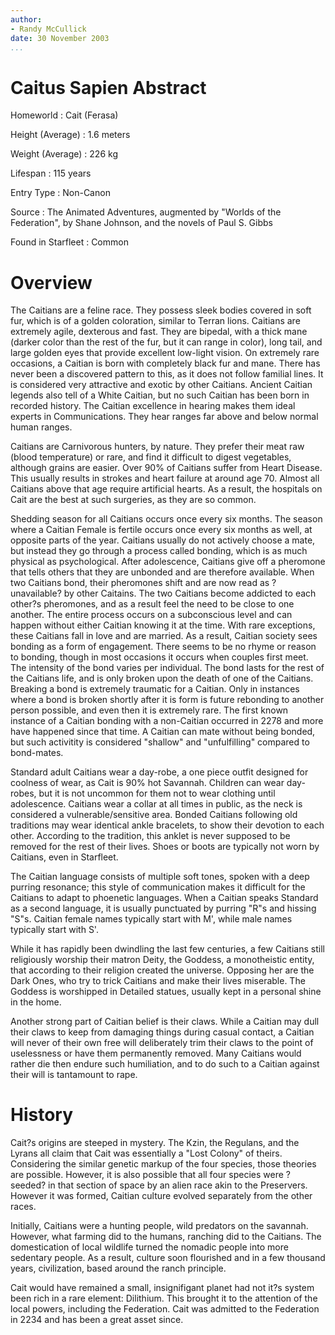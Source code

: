 ```yaml
---
author:
- Randy McCullick
date: 30 November 2003
...
```


Caitus Sapien
Abstract
========

Homeworld
:   Cait (Ferasa)

Height (Average)
:   1.6 meters

Weight (Average)
:   226 kg

Lifespan
:   115 years

Entry Type
:   Non-Canon

Source
:   The Animated Adventures, augmented by "Worlds of the Federation", by
    Shane Johnson, and the novels of Paul S. Gibbs

Found in Starfleet
:   Common

Overview
========

The Caitians are a feline race. They possess sleek bodies covered in
soft fur, which is of a golden coloration, similar to Terran lions.
Caitians are extremely agile, dexterous and fast. They are bipedal, with
a thick mane (darker color than the rest of the fur, but it can range in
color), long tail, and large golden eyes that provide excellent
low-light vision. On extremely rare occasions, a Caitian is born with
completely black fur and mane. There has never been a discovered pattern
to this, as it does not follow familial lines. It is considered very
attractive and exotic by other Caitians. Ancient Caitian legends also
tell of a White Caitian, but no such Caitian has been born in recorded
history. The Caitian excellence in hearing makes them ideal experts in
Communications. They hear ranges far above and below normal human
ranges.

Caitians are Carnivorous hunters, by nature. They prefer their meat raw
(blood temperature) or rare, and find it difficult to digest vegetables,
although grains are easier. Over 90% of Caitians suffer from Heart
Disease. This usually results in strokes and heart failure at around age
70. Almost all Caitians above that age require artificial hearts. As a
result, the hospitals on Cait are the best at such surgeries, as they
are so common.

Shedding season for all Caitians occurs once every six months. The
season where a Caitian Female is fertile occurs once every six months as
well, at opposite parts of the year. Caitians usually do not actively
choose a mate, but instead they go through a process called bonding,
which is as much physical as psychological. After adolescence, Caitians
give off a pheromone that tells others that they are unbonded and are
therefore available. When two Caitians bond, their pheromones shift and
are now read as ?unavailable? by other Caitains. The two Caitians become
addicted to each other?s pheromones, and as a result feel the need to be
close to one another. The entire process occurs on a subconscious level
and can happen without either Caitian knowing it at the time. With rare
exceptions, these Caitians fall in love and are married. As a result,
Caitian society sees bonding as a form of engagement. There seems to be
no rhyme or reason to bonding, though in most occasions it occurs when
couples first meet. The intensity of the bond varies per individual. The
bond lasts for the rest of the Caitians life, and is only broken upon
the death of one of the Caitians. Breaking a bond is extremely traumatic
for a Caitian. Only in instances where a bond is broken shortly after it
is form is future rebonding to another person possible, and even then it
is extremely rare. The first known instance of a Caitian bonding with a
non-Caitian occurred in 2278 and more have happened since that time. A
Caitian can mate without being bonded, but such activitity is considered
"shallow" and "unfulfilling" compared to bond-mates.

Standard adult Caitians wear a day-robe, a one piece outfit designed for
coolness of wear, as Cait is 90% hot Savannah. Children can wear
day-robes, but it is not uncommon for them not to wear clothing until
adolescence. Caitians wear a collar at all times in public, as the neck
is considered a vulnerable/sensitive area. Bonded Caitians following old
traditions may wear identical ankle bracelets, to show their devotion to
each other. According to the tradition, this anklet is never supposed to
be removed for the rest of their lives. Shoes or boots are typically not
worn by Caitians, even in Starfleet.

The Caitian language consists of multiple soft tones, spoken with a deep
purring resonance; this style of communication makes it difficult for
the Caitians to adapt to phoenetic languages. When a Caitian speaks
Standard as a second language, it is usually punctuated by purring "R"s
and hissing "S"s. Caitian female names typically start with M', while
male names typically start with S'.

While it has rapidly been dwindling the last few centuries, a few
Caitians still religiously worship their matron Deity, the Goddess, a
monotheistic entity, that according to their religion created the
universe. Opposing her are the Dark Ones, who try to trick Caitians and
make their lives miserable. The Goddess is worshipped in Detailed
statues, usually kept in a personal shine in the home.

Another strong part of Caitian belief is their claws. While a Caitian
may dull their claws to keep from damaging things during casual contact,
a Caitian will never of their own free will deliberately trim their
claws to the point of uselessness or have them permanently removed. Many
Caitians would rather die then endure such humiliation, and to do such
to a Caitian against their will is tantamount to rape.

History
=======

Cait?s origins are steeped in mystery. The Kzin, the Regulans, and the
Lyrans all claim that Cait was essentially a "Lost Colony" of theirs.
Considering the similar genetic markup of the four species, those
theories are possible. However, it is also possible that all four
species were ?seeded? in that section of space by an alien race akin to
the Preservers. However it was formed, Caitian culture evolved
separately from the other races.

Initially, Caitians were a hunting people, wild predators on the
savannah. However, what farming did to the humans, ranching did to the
Caitians. The domestication of local wildlife turned the nomadic people
into more sedentary people. As a result, culture soon flourished and in
a few thousand years, civilization, based around the ranch principle.

Cait would have remained a small, insignifigant planet had not it?s
system been rich in a rare element: Dilithium. This brought it to the
attention of the local powers, including the Federation. Cait was
admitted to the Federation in 2234 and has been a great asset since.
